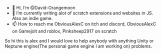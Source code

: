 - 👋 Hi, I’m @David-Orangemoon
- 🌱 I’m currently writing alot of scratch extensions and websites in JS. Also an indie game.
- 📫 How to reach me ObviousAlexC on itch and discord, ObviousAlexC on Gamejolt and roblox, Pinksheep2917 on scratch

So hi this is alex and I would love to help anybody with anything Unity or Neptune engine(The personal game engine I am working on) problems.
